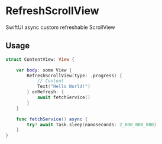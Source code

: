 # RefreshScrollView
SwiftUI async custom refreshable ScrollView

## Usage

```Swift
struct ContentView: View {

    var body: some View {
        RefreshScrollView(type: .progress) {
            // Content
            Text("Hello World!")
        } onRefresh: {
            await fetchService()
        }
    }

    func fetchService() async {
        try? await Task.sleep(nanoseconds: 2_000_000_000)
    }
}
```
